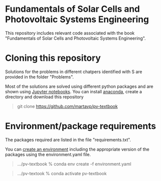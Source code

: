 # Fundamentals of Solar Cells and Photovoltaic Systems Engineering 

This repository includes relevant code associated with the book "Fundamentals of Solar Cells and Photovoltaic Systems Engineering".


Cloning this repository
==============================
Solutions for the problems in different chatpers identified with S are provided in the folder "Problems".

Most of the solutions are solved using different python packages and are shown using [Jupyter notebooks](https://jupyter.org/). 
You can install [anaconda](https://www.anaconda.com/), create a directory and download this repository
 
> git clone https://github.com/martavp/pv-textbook



Environment/package requirements
================================

The packages required are listed in the file "requirements.txt".

You can [create an environment](https://conda.io/projects/conda/en/latest/user-guide/tasks/manage-environments.html#creating-an-environment-from-an-environment-yml-file) including the appropriate version of the packages 
using the environment.yaml file.

> .../pv-textbook % conda env create -f environment.yaml

> .../pv-textook % conda activate pv-textbook

